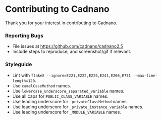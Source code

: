 # Contributing to Cadnano

Thank you for your interest in contributing to Cadnano.

### Reporting Bugs

- File issues at https://github.com/cadnano/cadnano2.5
- Include steps to reproduce, and screenshot/gif if relevant.

### Styleguide

- Lint with `flake8 --ignore=E221,E222,E226,E241,E266,E731 --max-line-length=120`.
- Use `camelCaseMethod` names.
- Use `lowercase_underscore_separated_variable` names.
- Use all caps for `PUBLIC_CLASS_VARIABLE` names.
- Use leading underscore for `_privateClassMethod` names.
- Use leading underscore for `_private_instance_variable` names.
- Use leading underscore for `_MODULE_VARIABLE` names.
